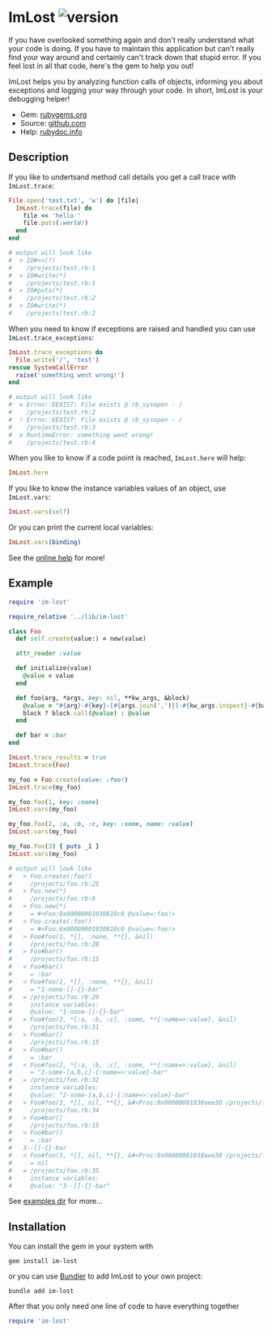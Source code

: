 # ImLost ![version](https://img.shields.io/gem/v/im-lost?label=)

If you have overlooked something again and don't really understand what your code is doing. If you have to maintain this application but can't really find your way around and certainly can't track down that stupid error. If you feel lost in all that code, here's the gem to help you out!

ImLost helps you by analyzing function calls of objects, informing you about exceptions and logging your way through your code. In short, ImLost is your debugging helper!

- Gem: [rubygems.org](https://rubygems.org/gems/im-lost)
- Source: [github.com](https://github.com/mblumtritt/im-lost)
- Help: [rubydoc.info](https://rubydoc.info/gems/im-lost/ImLost)

## Description

If you like to undertsand method call details you get a call trace with `ImLost.trace`:

```ruby
File.open('test.txt', 'w') do |file|
  ImLost.trace(file) do
    file << 'hello '
    file.puts(:world!)
  end
end

# output will look like
#  > IO#<<(?)
#    /projects/test.rb:1
#  > IO#write(*)
#    /projects/test.rb:1
#  > IO#puts(*)
#    /projects/test.rb:2
#  > IO#write(*)
#    /projects/test.rb:2
```

When you need to know if exceptions are raised and handled you can use `ImLost.trace_exceptions`:

```ruby
ImLost.trace_exceptions do
  File.write('/', 'test')
rescue SystemCallError
  raise('something went wrong!')
end

# output will look like
#  x Errno::EEXIST: File exists @ rb_sysopen - /
#    /projects/test.rb:2
#  ! Errno::EEXIST: File exists @ rb_sysopen - /
#    /projects/test.rb:3
#  x RuntimeError: something went wrong!
#    /projects/test.rb:4
```

When you like to know if a code point is reached, `ImLost.here` will help:

```ruby
ImLost.here
```

If you like to know the instance variables values of an object, use
`ImLost.vars`:

```ruby
ImLost.vars(self)
```

Or you can print the current local variables:

```ruby
ImLost.vars(binding)
```

See the [online help](https://rubydoc.info/gems/im-lost/ImLost) for more!

## Example

```ruby
require 'im-lost'

require_relative '../lib/im-lost'

class Foo
  def self.create(value:) = new(value)

  attr_reader :value

  def initialize(value)
    @value = value
  end

  def foo(arg, *args, key: nil, **kw_args, &block)
    @value = "#{arg}-#{key}-[#{args.join(',')}]-#{kw_args.inspect}-#{bar}"
    block ? block.call(@value) : @value
  end

  def bar = :bar
end

ImLost.trace_results = true
ImLost.trace(Foo)

my_foo = Foo.create(value: :foo!)
ImLost.trace(my_foo)

my_foo.foo(1, key: :none)
ImLost.vars(my_foo)

my_foo.foo(2, :a, :b, :c, key: :some, name: :value)
ImLost.vars(my_foo)

my_foo.foo(3) { puts _1 }
ImLost.vars(my_foo)

# output will look like
#   > Foo.create(:foo!)
#     /projects/foo.rb:25
#   > Foo.new(*)
#     /projects/foo.rb:6
#   < Foo.new(*)
#     = #<Foo:0x00000001030810c0 @value=:foo!>
#   < Foo.create(:foo!)
#     = #<Foo:0x00000001030810c0 @value=:foo!>
#   > Foo#foo(1, *[], :none, **{}, &nil)
#     /projects/foo.rb:28
#   > Foo#bar()
#     /projects/foo.rb:15
#   < Foo#bar()
#     = :bar
#   < Foo#foo(1, *[], :none, **{}, &nil)
#     = "1-none-[]-{}-bar"
#   = /projects/foo.rb:29
#     instance variables:
#     @value: "1-none-[]-{}-bar"
#   > Foo#foo(2, *[:a, :b, :c], :some, **{:name=>:value}, &nil)
#     /projects/foo.rb:31
#   > Foo#bar()
#     /projects/foo.rb:15
#   < Foo#bar()
#     = :bar
#   < Foo#foo(2, *[:a, :b, :c], :some, **{:name=>:value}, &nil)
#     = "2-some-[a,b,c]-{:name=>:value}-bar"
#   = /projects/foo.rb:32
#     instance variables:
#     @value: "2-some-[a,b,c]-{:name=>:value}-bar"
#   > Foo#foo(3, *[], nil, **{}, &#<Proc:0x00000001030aee30 /projects/foo.rb:34>)
#     /projects/foo.rb:34
#   > Foo#bar()
#     /projects/foo.rb:15
#   < Foo#bar()
#     = :bar
#   3--[]-{}-bar
#   < Foo#foo(3, *[], nil, **{}, &#<Proc:0x00000001030aee30 /projects/foo.rb:34>)
#     = nil
#   = /projects/foo.rb:35
#     instance variables:
#     @value: "3--[]-{}-bar"
```

See [examples dir](./examples) for more…

## Installation

You can install the gem in your system with

```shell
gem install im-lost
```

or you can use [Bundler](http://gembundler.com/) to add ImLost to your own project:

```shell
bundle add im-lost
```

After that you only need one line of code to have everything together

```ruby
require 'im-lost'
```
